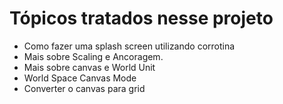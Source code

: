# Tópicos tratados nesse projeto
* Como fazer uma splash screen utilizando corrotina
* Mais sobre Scaling e Ancoragem.
* Mais sobre canvas e World Unit
* World Space Canvas Mode
* Converter o canvas para grid